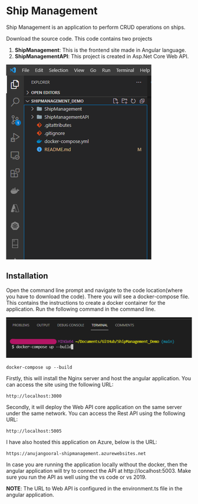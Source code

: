 # Ship Management
 Ship Management is an application to perform CRUD operations on ships.
 
 Download the source code. This code contains two projects
1) **ShipManagement**: This is the frontend site made in Angular language.
2) **ShipManagementAPI**: This project is created in Asp.Net Core Web API.
   
![code](code.png)

 ## Installation

Open the command line prompt and navigate to the code location(where you have to download the code).
There you will see a docker-compose file. This contains the instructions to create a docker container for the application.
Run the following command in the command line.

![docker](docker.png)

 ```
docker-compose up --build
 ```
 
 Firstly, this will install the Nginx server and host the angular application.
 You can access the site using the following URL:
 ```
 http://localhost:3000
 ```
Secondly, it will deploy the Web API core application on the same server under the same network.
You can access the Rest API using the following URL:
```
http://localhost:5005
```

I have also hosted this application on Azure, below is the URL:
```
https://anujangooral-shipmanagement.azurewebsites.net
```

In case you are running the application locally without the docker, then the angular application will try to connect the API at http://localhost:5003. Make sure you run the API as well using the vs code or vs 2019.

**NOTE**: The URL to Web API is configured in the environment.ts file in the angular application.